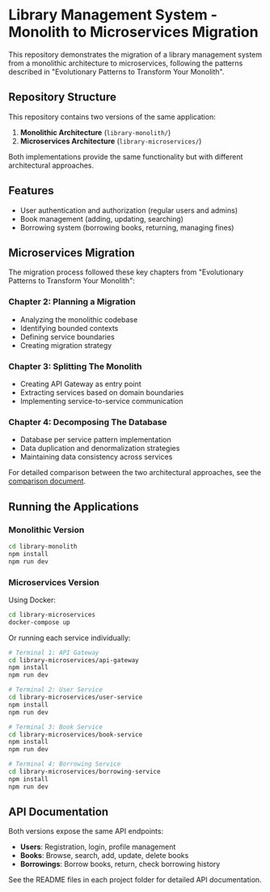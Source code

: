 # Library Management System - Monolith to Microservices Migration

This repository demonstrates the migration of a library management system from a monolithic architecture to microservices, following the patterns described in "Evolutionary Patterns to Transform Your Monolith".

## Repository Structure

This repository contains two versions of the same application:

1. **Monolithic Architecture** (`library-monolith/`)
2. **Microservices Architecture** (`library-microservices/`)

Both implementations provide the same functionality but with different architectural approaches.

## Features

- User authentication and authorization (regular users and admins)
- Book management (adding, updating, searching)
- Borrowing system (borrowing books, returning, managing fines)

## Microservices Migration

The migration process followed these key chapters from "Evolutionary Patterns to Transform Your Monolith":

### Chapter 2: Planning a Migration

- Analyzing the monolithic codebase
- Identifying bounded contexts
- Defining service boundaries
- Creating migration strategy

### Chapter 3: Splitting The Monolith

- Creating API Gateway as entry point
- Extracting services based on domain boundaries
- Implementing service-to-service communication

### Chapter 4: Decomposing The Database

- Database per service pattern implementation
- Data duplication and denormalization strategies
- Maintaining data consistency across services

For detailed comparison between the two architectural approaches, see the [comparison document](comparison.md).

## Running the Applications

### Monolithic Version

```bash
cd library-monolith
npm install
npm run dev
```

### Microservices Version

Using Docker:

```bash
cd library-microservices
docker-compose up
```

Or running each service individually:

```bash
# Terminal 1: API Gateway
cd library-microservices/api-gateway
npm install
npm run dev

# Terminal 2: User Service
cd library-microservices/user-service
npm install
npm run dev

# Terminal 3: Book Service
cd library-microservices/book-service
npm install
npm run dev

# Terminal 4: Borrowing Service
cd library-microservices/borrowing-service
npm install
npm run dev
```

## API Documentation

Both versions expose the same API endpoints:

- **Users**: Registration, login, profile management
- **Books**: Browse, search, add, update, delete books
- **Borrowings**: Borrow books, return, check borrowing history

See the README files in each project folder for detailed API documentation.
